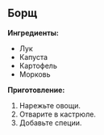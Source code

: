 ## Борщ

**Ингредиенты:**
- Лук
- Капуста
- Картофель
- Морковь

**Приготовление:**
1. Нарежьте овощи.
2. Отварите в кастрюле.
3. Добавьте специи.
